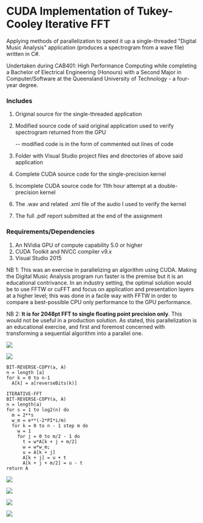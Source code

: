 # CUDA Implementation of Tukey-Cooley Iterative FFT

Applying methods of parallelization to speed it up a single-threaded "Digital Music Analysis" application (produces a spectrogram from a wave file) written in C#.

Undertaken during CAB401: High Performance Computing while completing a Bachelor of Electrical Engineering (Honours) with a Second Major in Computer/Software at the Queensland University of Technology - a four-year degree.

### Includes

1. Original source for the single-threaded application
2. Modified source code of said original application used to verify spectrogram returned from the GPU

	-- modified code is in the form of commented out lines of code

3. Folder with Visual Studio project files and directories of above said application
4. Complete CUDA source code for the single-precision kernel
5. Incomplete CUDA source code for 11th hour attempt at a double-precision kernel
6. The .wav and related .xml file of the audio I used to verify the kernel
7. The full .pdf report submitted at the end of the assignment

### Requirements/Dependencies

1. An NVidia GPU of compute capability 5.0 or higher
2. CUDA Toolkit and NVCC compiler v9.x
3. Visual Studio 2015

NB 1: This was an exercise in parallelizing an algorithm using CUDA. Making the Digital Music Analysis program run faster is the premise but it is an educational contrivance. In an industry setting, the optimal solution would be to use FFTW or cuFFT and focus on application and presentation layers at a higher level; this was done in a facile way with FFTW in order to compare a best-possible CPU only performance to the GPU performance.

NB 2: **It is for 2048pt FFT to single floating point precision only**. This would not be useful in a production solution. As stated, this parallelization is an educational exercise, and first and foremost concerned with transforming a sequential algorithm into a parallel one.

![](https://i.imgur.com/o0mCPzX.png)

![](https://i.imgur.com/vNb6rQp.png)

```
BIT-REVERSE-COPY(a, A)
n = length [a]
for k = 0 to n-1
  A[k] = a[reverseBits(k)]

ITERATIVE-FFT
BIT-REVERSE-COPY(a, A)
n = length(a)
for s = 1 to log2(n) do
  m = 2**s
  w_m = e**(-2*PI*i/m)
  for k = 0 to n - 1 step m do
    w = 1
    for j = 0 to m/2 - 1 do
      t = w*A[k + j + m/2]
      w = w*w_m;
      u = A[k + j]
      A[k + j] = u + t
      A[k + j + m/2] = u - t
return A
```

![](https://i.imgur.com/rnh7Pbh.png)

![](https://i.imgur.com/shFrCYd.png)

![](https://i.imgur.com/LvEvK2l.png)

![](https://i.imgur.com/FzVa57u.png)
